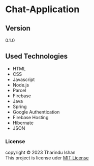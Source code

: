 # Chat-Application

## Version 
0.1.0

## Used Technologies
- HTML
- CSS
- Javascript
- Node.js
- Parcel
- Firebase
- Java
- Spring
- Google Authentication
- Firebase Hosting
- Hibernate
- JSON
### License
copyright &copy; 2023 Tharindu Ishan <br>
This project is license uder [MIT License](License.txt)